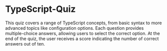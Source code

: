 # TypeScript-Quiz
This quiz covers a range of TypeScript concepts, from basic syntax to more advanced topics like configuration options. Each question provides multiple-choice answers, allowing users to select the correct option. At the end of the quiz, the user receives a score indicating the number of correct answers out of ten.

